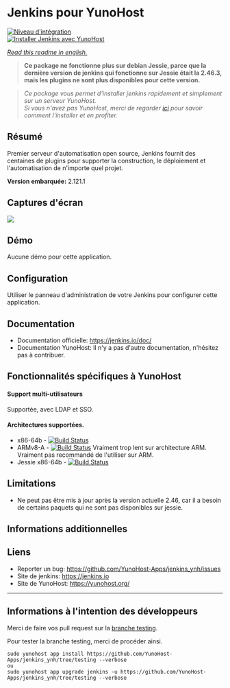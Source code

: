# Jenkins pour YunoHost

[![Niveau d'intégration](https://dash.yunohost.org/integration/jenkins.svg)](https://dash.yunohost.org/appci/app/jenkins)  
[![Installer Jenkins avec YunoHost](https://install-app.yunohost.org/install-with-yunohost.png)](https://install-app.yunohost.org/?app=jenkins)

*[Read this readme in english.](./README.md)*

> **Ce package ne fonctionne plus sur debian Jessie, parce que la dernière version de jenkins qui fonctionne sur Jessie était la 2.46.3, mais les plugins ne sont plus disponibles pour cette version.**

> *Ce package vous permet d'installer jenkins rapidement et simplement sur un serveur YunoHost.  
Si vous n'avez pas YunoHost, merci de regarder [ici](https://yunohost.org/#/install_fr) pour savoir comment l'installer et en profiter.*

## Résumé
Premier serveur d'automatisation open source, Jenkins fournit des centaines de plugins pour supporter la construction, le déploiement et l'automatisation de n'importe quel projet.

**Version embarquée:** 2.121.1

## Captures d'écran

![](https://crudelis.fr/lutim/w8DlycXB.png)

## Démo

Aucune démo pour cette application.

## Configuration

Utiliser le panneau d'administration de votre Jenkins pour configurer cette application.

## Documentation

 * Documentation officielle: https://jenkins.io/doc/
 * Documentation YunoHost: Il n'y a pas d'autre documentation, n'hésitez pas à contribuer.

## Fonctionnalités spécifiques à YunoHost

#### Support multi-utilisateurs

Supportée, avec LDAP et SSO.

#### Architectures supportées.

* x86-64b - [![Build Status](https://ci-apps.yunohost.org/jenkins/job/jenkins%20(Community)/badge/icon)](https://ci-apps.yunohost.org/jenkins/job/jenkins%20(Community)/)
* ARMv8-A - [![Build Status](https://ci-apps-arm.yunohost.org/jenkins/job/jenkins%20(Community)%20(%7EARM%7E)/badge/icon)](https://ci-apps-arm.yunohost.org/jenkins/job/jenkins%20(Community)%20(%7EARM%7E)/) Vraiment trop lent sur architecture ARM. Vraiment pas recommandé de l'utiliser sur ARM.
* Jessie x86-64b - [![Build Status](https://ci-stretch.nohost.me/jenkins/job/jenkins%20(Community)/badge/icon)](https://ci-stretch.nohost.me/jenkins/job/jenkins%20(Community)/)

## Limitations

* Ne peut pas être mis à jour après la version actuelle 2.46, car il a besoin de certains paquets qui ne sont pas disponibles sur jessie.

## Informations additionnelles

## Liens

 * Reporter un bug: https://github.com/YunoHost-Apps/jenkins_ynh/issues
 * Site de jenkins: https://jenkins.io
 * Site de YunoHost: https://yunohost.org/

---

Informations à l'intention des développeurs
----------------

Merci de faire vos pull request sur la [branche testing](https://github.com/YunoHost-Apps/jenkins_ynh/tree/testing).

Pour tester la branche testing, merci de procéder ainsi.
```
sudo yunohost app install https://github.com/YunoHost-Apps/jenkins_ynh/tree/testing --verbose
ou
sudo yunohost app upgrade jenkins -u https://github.com/YunoHost-Apps/jenkins_ynh/tree/testing --verbose
```
